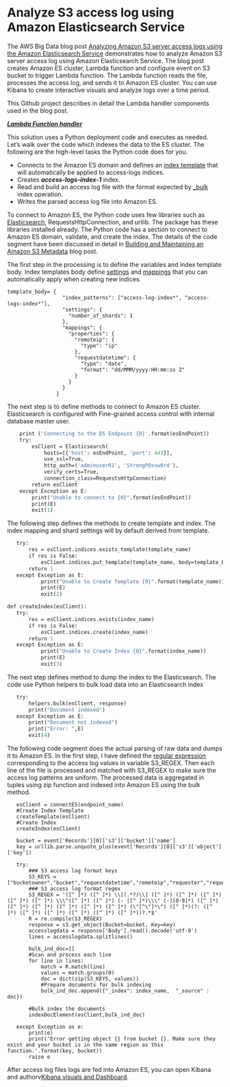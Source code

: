 # Analyze S3 access log using Amazon Elasticsearch Service

The AWS Big Data blog post [Analyzing Amazon S3 server access logs using the Amazon Elasticsearch Service](https://aws.amazon.com/elasticsearch-service/) demonstrates how to analyze Amazon S3 server access log using Amazon Elasticsearch Service. The blog post creates Amazon ES cluster, Lambda function and configure event on S3 bucket to trigger Lambda function. The Lambda function reads the file, processes the access log, and sends it to Amazon ES cluster. You can use Kibana to create interactive visuals and analyze logs over a time period.

This Github project describes in detail the Lambda handler components used in the blog post. 

[___Lambda Function handler___](https://github.com/aws-samples/aws-big-data-blog-analyze-s3-access-log-using-amazon-elasticsearch/blob/master/lambda_handler.py)

This solution uses a Python deployment code and executes as needed. Let’s walk over the code which indexes the data to the ES cluster. The following are the high-level tasks the Python code does for you.

*	Connects to the Amazon ES domain and defines an [index template](https://www.elastic.co/guide/en/elasticsearch/reference/master/indices-templates.html) that will automatically be applied to access-logs indices. 
*	Creates ___access-logs-index-1___ index. 
*	Read and build an access log file with the format expected by [_bulk](https://www.elastic.co/guide/en/elasticsearch/reference/master/indices-templates.html) index operation.
*	Writes the parsed access log file into Amazon ES.

To connect to Amazon ES, the Python code uses few libraries such as [Elasticsearch](https://elasticsearch-py.readthedocs.io/en/master/api.html), RequestsHttpConnection, and urllib. The package has these libraries installed already. The Python code has a section to connect to Amazon ES domain, validate, and create the index. The details of the code segment have been discussed in detail in [Building and Maintaining an Amazon S3 Metadata](https://aws.amazon.com/blogs/big-data/building-and-maintaining-an-amazon-s3-metadata-index-without-servers/) blog post.  

The first step in the processing is to define the variables and index template body. Index templates body define [settings](https://www.elastic.co/guide/en/elasticsearch/reference/current/index-modules.html#index-modules-settings) and [mappings](https://www.elastic.co/guide/en/elasticsearch/reference/current/mapping.html) that you can automatically apply when creating new indices.


```#Define the Index Template Body
template_body= {
                  "index_patterns": ["access-log-index*", "access-logs-index*"],
                  "settings": {
                    "number_of_shards": 1
                  },
                  "mappings": {
                    "properties": {
                      "remoteip": {
                        "type": "ip"
                      },
                      "requestdatetime": {
                        "type": "date",
                        "format": "dd/MMM/yyyy:HH:mm:ss Z"
                      }
                    }
                  }
                } 
```
       
The next step is to define methods to connect to Amazon ES cluster. Elasticsearch is configured with Fine-grained access control with internal database master user. 

``` def connectES(esEndPoint):
    print ('Connecting to the ES Endpoint {0}'.format(esEndPoint))
    try:
        esClient = Elasticsearch(
            hosts=[{'host': esEndPoint, 'port': 443}],
            use_ssl=True,
            http_auth=('adminuser01', 'StrongP@ssw0rd'),
            verify_certs=True,
            connection_class=RequestsHttpConnection)
        return esClient
    except Exception as E:
        print("Unable to connect to {0}".format(esEndPoint))
        print(E)
        exit(1)
 ```
        
The following step defines the methods to create template and index. The index mapping and shard settings will by default derived from template. 


 ```def createTemplate(esClient):
    try:
        res = esClient.indices.exists_template(template_name)
        if res is False:
            esClient.indices.put_template(template_name, body=template_body)
        return 1
    except Exception as E:
            print("Unable to Create Template {0}".format(template_name))
            print(E)
            exit(2)

def createIndex(esClient):
    try:
        res = esClient.indices.exists(index_name)
        if res is False:
            esClient.indices.create(index_name)
        return 1
    except Exception as E:
            print("Unable to Create Index {0}".format(index_name))
            print(E)
            exit(3) 
 ```

The next step defines method to dump the index to the Elasticsearch. The code use Python helpers to bulk load data into an Elasticsearch index

 ```def indexDocElement(esClient,response):
    try:
        helpers.bulk(esClient, response)
        print("Document indexed")
    except Exception as E:
        print("Document not indexed")
        print("Error: ",E)
        exit(4)
```

The following code segment does the actual parsing of raw data and dumps it to Amazon ES. In the first step, I have defined the [regular expression](https://en.wikipedia.org/wiki/Regular_expression) corresponding to the access log values in variable S3_REGEX. Then each line of the file is processed and matched with S3_REGEX to make sure the access log patterns are uniform. The processed data is aggregated in tuples using zip function and indexed into Amazon ES using the bulk method.

 ```#Connect to ES 
    esClient = connectES(endpoint_name)
    #Create Index Template 
    createTemplate(esClient)
    #Create Index
    createIndex(esClient)
    
    bucket = event['Records'][0]['s3']['bucket']['name']
    key = urllib.parse.unquote_plus(event['Records'][0]['s3']['object']['key'])
    
    try:
        ### S3 access log format keys
        S3_KEYS = ["bucketowner","bucket","requestdatetime","remoteip","requester","requestid","operation","key","requesturi_operation","requesturi_key","requesturi_httpprotoversion","httpstatus","errorcode","bytessent","objectsize","totaltime","turnaroundtime","referrer","useragent","versionid","hostid","sigv","ciphersuite","authtype","endPoint","tlsversion"]
        ### S3 access log format regex
        S3_REGEX = '([^ ]*) ([^ ]*) \\[(.*?)\\] ([^ ]*) ([^ ]*) ([^ ]*) ([^ ]*) ([^ ]*) \\\"([^ ]*) ([^ ]*) (- |[^ ]*)\\\" (-|[0-9]*) ([^ ]*) ([^ ]*) ([^ ]*) ([^ ]*) ([^ ]*) ([^ ]*) (\"[^\"]*\") ([^ ]*)(?: ([^ ]*) ([^ ]*) ([^ ]*) ([^ ]*) ([^ ]*) ([^ ]*))?.*$'
        R = re.compile(S3_REGEX)
        response = s3.get_object(Bucket=bucket, Key=key)
        accesslogdata = response['Body'].read().decode('utf-8')
        lines = accesslogdata.splitlines()
        
        bulk_ind_doc=[]
        #Scan and process each line
        for line in lines:
            match = R.match(line)
            values = match.groups(0)
            doc = dict(zip(S3_KEYS, values))
            #Prepare documents for bulk indexing
            bulk_ind_doc.append({"_index": index_name,  "_source" : doc})    
            
        #Bulk index the documents
        indexDocElement(esClient,bulk_ind_doc)
        
    except Exception as e:
        print(e)
        print('Error getting object {} from bucket {}. Make sure they exist and your bucket is in the same region as this function.'.format(key, bucket))
        raise e
```

After access log files logs are fed into Amazon ES, you can open Kibana and authorv[Kibana visuals and Dashboard](https://aws.amazon.com/blogs/database/configuring-and-authoring-kibana-dashboards/). 

